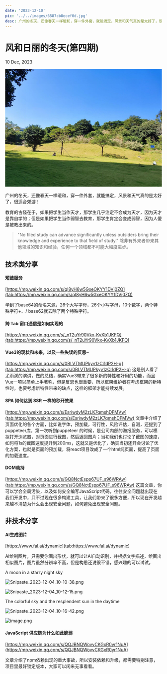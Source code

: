```yaml
---
date: '2023-12-10'
pic: '../../images/6587cb8ecef0d.jpg'
desc: 广州的冬天，还像春天一样暖和，穿一件外套，就能搞定，风景和天气真的是太好了，很适合郊游！
---
```

# 风和日丽的冬天(第四期)

10 Dec, 2023


![Snipaste_2023-12-10_12-54-35.jpg](../../images/6587cb8ecef0d.jpg)

广州的冬天，还像春天一样暖和，穿一件外套，就能搞定，风景和天气真的是太好了，很适合郊游！



教育的古怪在于，如果把学生当作天才，那学生几乎注定不会成为天才，因为天才是靠自学的；但是如果把学生当作弱智去教育，那学生肯定会变成弱智，因为人傻是被教出来的。

> "No filed study can advance significantly unless outsiders bring their knowledge and experience to that field of study."
> 除非有外来者带来其他领域的知识和经验，任何一个领域都不可能大幅度进步。



## 技术类分享

#### 短链服务

[https://mp.weixin.qq.com/s/qI8yH6w5GxeOKYY1DVj0ZQ](tab:https://mp.weixin.qq.com/s/qI8yH6w5GxeOKYY1DVj0ZQ)

学到了base64的命名来源，26个大写字母，26个小写字母，10个数字，两个特殊字符+、/
base62就去除了两个特殊字符。


#### 跨 Tab 窗口通信是如何实现的  

[https://mp.weixin.qq.com/s/_nT2uYr90Vkx-KvXb1JKFQ](tab:https://mp.weixin.qq.com/s/_nT2uYr90Vkx-KvXb1JKFQ)


#### Vue3的现状和未来，以及一些失误的反思~  

[https://mp.weixin.qq.com/s/0BLVTMUPkyy1zCi1dP2H-g](tab:https://mp.weixin.qq.com/s/0BLVTMUPkyy1zCi1dP2H-g)
这是别人看了尤雨溪的演讲，做的总结，确实Vue3带来了很多新的特性和好用的功能，而且Vue一项以简单上手著称，但是反思也很重要，所以框架维护者在考虑框架的新特性时，也要考虑新特性带来的缺点，这样的框架才能持续发展。

#### SPA 如何达到 SSR 一样的秒开效果

[https://mp.weixin.qq.com/s/EsriwdyM2zLK7qmshDFMVw](tab:https://mp.weixin.qq.com/s/EsriwdyM2zLK7qmshDFMVw)
文章中介绍了页面优化的各个方面，比如说字体，预加载，可行性，风险评估，自测，还提到了puppeteer库，第一次听到puppeteer 的时候，是公司内部的海报服务，可以模拟打开浏览器，对页面进行截图，然后返回图片；当初我们也讨论了截图的速度，如何将1s的截图速度提升到200ms，这就又是优化了，确实当初还开会讨论了优化方案，也就是页面的预加载，将react项目改成了一个html纯页面，提高了页面的加载速度。

#### DOM劫持

[https://mp.weixin.qq.com/s/GQ8NctEspp67UF_s96WRAw](tab:https://mp.weixin.qq.com/s/GQ8NctEspp67UF_s96WRAw)
这篇文章，你可以学会全局污染，以及如何安全编写JavaScript代码，往往安全问题就出现在我们开发中，只不过现在很多构建工具，让我们带来了很多方便，所以现在开发越来越不清楚为什么会出现安全问题，如何避免出现安全问题。

## 非技术分享

#### AI生成图片

[https://www.fal.ai/dynamic](tab:https://www.fal.ai/dynamic)

AI绘制图片，只需要你画出形状，就可以让AI自动识别，并根据文字描述，绘画出相似图片，图片虽然分辨率不高，但是构思还说很不错，感兴趣的可以试试。

A moon in a starry night sky

![Snipaste_2023-12-04_10-10-38.png](https://i.ibb.co/74jTMQ4/Snipaste-2023-12-04-10-10-38.png)

![Snipaste_2023-12-04_10-12-15.png](https://i.ibb.co/SvsxWbf/Snipaste-2023-12-04-10-12-15.png)


The colorful sky and the resplendent sun in the daytime


![Snipaste_2023-12-04_10-16-42.png](https://i.ibb.co/YpRttM8/Snipaste-2023-12-04-10-16-42.png)


![image.png](https://i.ibb.co/kyzvZxr/image.png)


#### JavaScript 供应链为什么如此脆弱

[https://mp.weixin.qq.com/s/QQJBNQWovvCKGxR0yr1NuA](https://mp.weixin.qq.com/s/QQJBNQWovvCKGxR0yr1NuA)

文章介绍了npm依赖出现的重大事故，所以安装依赖和升级，都需要特别注意，项目里最好锁定版本，大家可以闲来无事看看。
